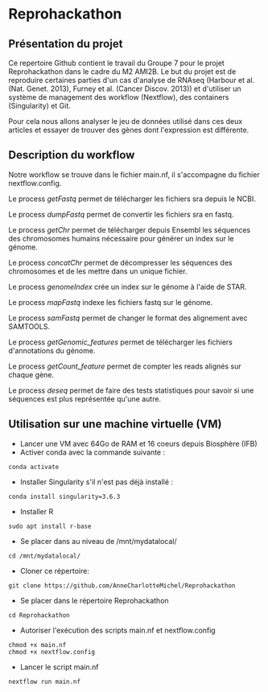# Reprohackathon
## Présentation du projet
Ce repertoire Github contient le travail du Groupe 7 pour le projet Reprohackathon dans le cadre du M2 AMI2B. Le but du projet est de reproduire certaines parties d'un cas d'analyse de RNAseq (Harbour et al. (Nat. Genet. 2013), Furney et al. (Cancer Discov. 2013)) et d'utiliser un système de management des workflow (Nextflow), des containers (Singularity) et Git. 

Pour cela nous allons analyser le jeu de données utilisé dans ces deux articles et essayer de trouver des gènes dont l'expression est différente. 

## Description du workflow
Notre workflow se trouve dans le fichier main.nf, il s'accompagne du fichier nextflow.config. 

Le process *getFastq* permet de télécharger les fichiers sra depuis le NCBI. 

Le process *dumpFastq* permet de convertir les fichiers sra en fastq.

Le process *getChr* permet de télécharger depuis Ensembl les séquences des chromosomes humains nécessaire pour générer un index sur le génome.

Le process *concatChr* permet de décompresser les séquences des chromosomes et de les mettre dans un unique fichier.

Le process *genomeIndex* crée un index sur le génome à l'aide de STAR.

Le process *mapFastq* indexe les fichiers fastq sur le génome.

Le process *samFastq* permet de changer le format des alignement avec SAMTOOLS. 

Le process *getGenomic_features* permet de télécharger les fichiers d'annotations du génome. 

Le process *getCount_feature* permet de compter les reads alignés sur chaque gène.

Le process *deseq* permet de faire des tests statistiques pour savoir si une séquences est plus représentée qu'une autre.


## Utilisation sur une machine virtuelle (VM)
* Lancer une VM avec 64Go de RAM et 16 coeurs depuis Biosphère (IFB)
* Activer conda avec la commande suivante :
```
conda activate
```
* Installer Singularity s'il n'est pas déjà installé :
```
conda install singularity=3.6.3
```
* Installer R
```
sudo apt install r-base
```
* Se placer dans au niveau de /mnt/mydatalocal/
```
cd /mnt/mydatalocal/ 
```
* Cloner ce répertoire:
```
git clone https://github.com/AnneCharlotteMichel/Reprohackathon
```
* Se placer dans le répertoire Reprohackathon
```
cd Reprohackathon
```
* Autoriser l'exécution des scripts main.nf et nextflow.config
```
chmod +x main.nf
chmod +x nextflow.config
```
* Lancer le script main.nf
```
nextflow run main.nf
```
